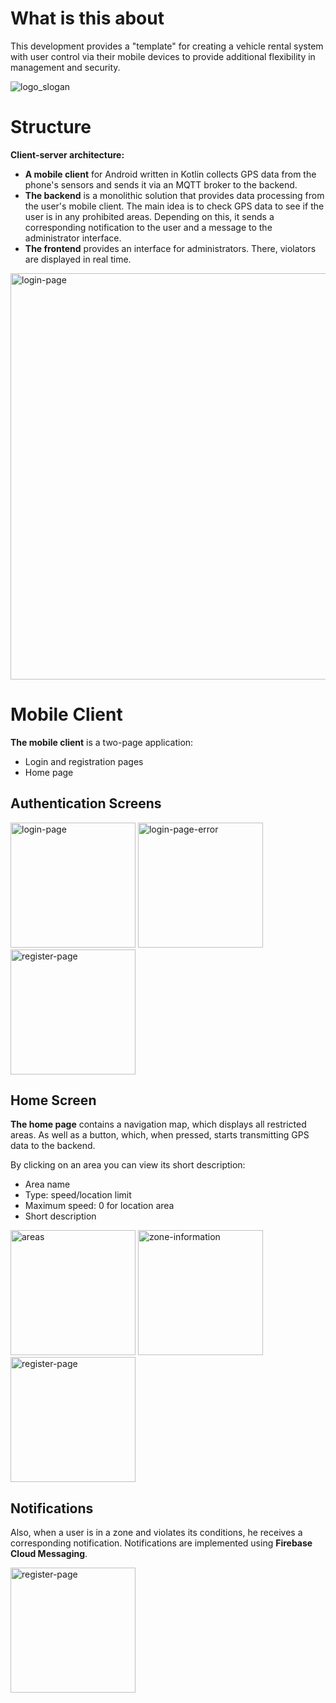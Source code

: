 # What is this about

This development provides a "template" for creating a vehicle rental system with user control via their mobile devices to provide additional flexibility in management and security.

![logo_slogan](https://github.com/user-attachments/assets/778a91b0-e2b2-4bbc-8325-ea2cc327eba7)

# Structure

**Client-server architecture:**

- **A mobile client** for Android written in Kotlin collects GPS data from the phone's sensors and sends it via an MQTT broker to the backend.
- **The backend** is a monolithic solution that provides data processing from the user's mobile client.
The main idea is to check GPS data to see if the user is in any prohibited areas.
Depending on this, it sends a corresponding notification to the user and a message to the administrator interface.
- **The frontend** provides an interface for administrators. There, violators are displayed in real time.


<img src="https://github.com/user-attachments/assets/6d634dcc-f33b-46ca-b9fb-db858c3c81c0" alt="login-page" width="650"/>

# Mobile Client

**The mobile client** is a two-page application:
- Login and registration pages
- Home page

## Authentication Screens

<img src="https://github.com/user-attachments/assets/f1ec89b6-0d0c-42e2-a5b8-13df22e5c23e" alt="login-page" width="200"/>
<img src="https://github.com/user-attachments/assets/4fdedd02-575c-4a0c-b499-cdfc4f991a23" alt="login-page-error" width="200"/>
<img src="https://github.com/user-attachments/assets/3e252530-8e0b-440f-a07e-53ffa8bff278" alt="register-page" width="200"/>

## Home Screen

**The home page** contains a navigation map, which displays all restricted areas. As well as a button, which, when pressed, starts transmitting GPS data to the backend.

By clicking on an area you can view its short description:
- Area name
- Type: speed/location limit
- Maximum speed: 0 for location area
- Short description

<img src="https://github.com/user-attachments/assets/16f69931-36a0-4af0-9134-52ad26fcc5a8" alt="areas" width="200"/>
<img src="https://github.com/user-attachments/assets/99f7701e-1c3e-4912-a81b-fcb87821ca9f" alt="zone-information" width="200"/>
<img src="https://github.com/user-attachments/assets/4f37ac5f-dbbc-4ee3-ab94-8fc055cba3be" alt="register-page" width="200"/>

## Notifications

Also, when a user is in a zone and violates its conditions, he receives a corresponding notification. Notifications are implemented using **Firebase Cloud Messaging**.

<img src="https://github.com/user-attachments/assets/7a0b4ea2-747c-4573-a6ed-ae3d6463983d" alt="register-page" width="200"/>



